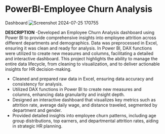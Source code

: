 # PowerBI-Employee Churn Analysis

Dashboard
![Screenshot 2024-07-25 170755](https://github.com/user-attachments/assets/696ace8e-5a5e-4026-9ccf-81590689c182)

**DESCRIPTION** 
-Developed an Employee Churn Analysis dashboard using Power BI to provide comprehensive insights into employee attrition across different departments and demographics. Data was preprocessed in Excel, ensuring it was clean and ready for analysis. In Power BI, DAX functions were utilized to create new measures and columns, facilitating a detailed and interactive dashboard. This project highlights the ability to manage the entire data lifecycle, from cleaning to visualization, and to deliver actionable insights for HR decision-making.

+ Cleaned and prepared raw data in Excel, ensuring data accuracy and consistency for analysis.
+ Utilized DAX functions in Power BI to create new measures and columns, enhancing data granularity and insight depth.
+ Designed an interactive dashboard that visualizes key metrics such as attrition rate, average daily wage, and distance traveled, segmented by department and gender.
+ Provided detailed insights into employee churn patterns, including age group distributions, top earners, and departmental attrition rates, aiding in strategic HR planning.
